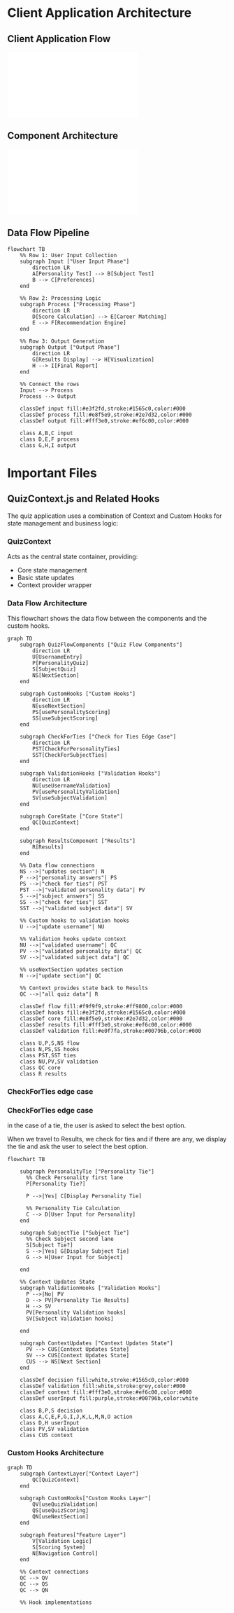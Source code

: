 # Client Application Architecture

## Client Application Flow

![Client Application Flow](./diagrams/client_application_flow.md)

## Component Architecture

![Component Architecture](./diagrams/component_architecture.md)

## Data Flow Pipeline

```mermaid
flowchart TB
    %% Row 1: User Input Collection
    subgraph Input ["User Input Phase"]
        direction LR
        A[Personality Test] --> B[Subject Test]
        B --> C[Preferences]
    end
    
    %% Row 2: Processing Logic
    subgraph Process ["Processing Phase"]
        direction LR
        D[Score Calculation] --> E[Career Matching]
        E --> F[Recommendation Engine]
    end
    
    %% Row 3: Output Generation
    subgraph Output ["Output Phase"]
        direction LR
        G[Results Display] --> H[Visualization]
        H --> I[Final Report]
    end

    %% Connect the rows
    Input --> Process
    Process --> Output

    classDef input fill:#e3f2fd,stroke:#1565c0,color:#000
    classDef process fill:#e8f5e9,stroke:#2e7d32,color:#000
    classDef output fill:#fff3e0,stroke:#ef6c00,color:#000

    class A,B,C input
    class D,E,F process
    class G,H,I output
```

# Important Files

## QuizContext.js and Related Hooks

The quiz application uses a combination of Context and Custom Hooks for state management and business logic:

### QuizContext
Acts as the central state container, providing:
- Core state management
- Basic state updates
- Context provider wrapper

### Data Flow Architecture

This flowchart shows the data flow between the components and the custom hooks.

```mermaid
graph TD
    subgraph QuizFlowComponents ["Quiz Flow Components"]
        direction LR
        U[UsernameEntry]
        P[PersonalityQuiz]
        S[SubjectQuiz]
        NS[NextSection]
    end

    subgraph CustomHooks ["Custom Hooks"]
        direction LR
        N[useNextSection]
        PS[usePersonalityScoring]
        SS[useSubjectScoring]
    end

    subgraph CheckForTies ["Check for Ties Edge Case"]
        direction LR
        PST[CheckForPersonalityTies]
        SST[CheckForSubjectTies]
    end

    subgraph ValidationHooks ["Validation Hooks"]
        direction LR
        NU[useUsernameValidation]
        PV[usePersonalityValidation]
        SV[useSubjectValidation]
    end

    subgraph CoreState ["Core State"]
        QC[QuizContext]
    end

    subgraph ResultsComponent ["Results"]
        R[Results]
    end

    %% Data flow connections
    NS -->|"updates section"| N
    P -->|"personality answers"| PS
    PS -->|"check for ties"| PST
    PST -->|"validated personality data"| PV
    S -->|"subject answers"| SS
    SS -->|"check for ties"| SST
    SST -->|"validated subject data"| SV

    %% Custom hooks to validation hooks
    U -->|"update username"| NU

    %% Validation hooks update context
    NU -->|"validated username"| QC
    PV -->|"validated personality data"| QC
    SV -->|"validated subject data"| QC

    %% useNextSection updates section
    N -->|"update section"| QC

    %% Context provides state back to Results
    QC -->|"all quiz data"| R

    classDef flow fill:#f9f9f9,stroke:#ff9800,color:#000
    classDef hooks fill:#e3f2fd,stroke:#1565c0,color:#000
    classDef core fill:#e8f5e9,stroke:#2e7d32,color:#000
    classDef results fill:#fff3e0,stroke:#ef6c00,color:#000
    classDef validation fill:#e0f7fa,stroke:#00796b,color:#000

    class U,P,S,NS flow
    class N,PS,SS hooks
    class PST,SST ties
    class NU,PV,SV validation
    class QC core
    class R results
```


### CheckForTies edge case



### CheckForTies edge case

in the case of a tie, the user is asked to select the best option.

When we travel to Results, we check for ties and if there are any, we display the tie and ask the user to select the best option.

```mermaid
flowchart TB

    subgraph PersonalityTie ["Personality Tie"]
      %% Check Personality first lane
      P[Personality Tie?]
      
      P -->|Yes| C[Display Personality Tie]

      %% Personality Tie Calculation
      C --> D[User Input for Personality]      
    end

    subgraph SubjectTie ["Subject Tie"]
      %% Check Subject second lane
      S[Subject Tie?]
      S -->|Yes| G[Display Subject Tie]
      G --> H[User Input for Subject]

    end

    %% Context Updates State
    subgraph ValidationHooks ["Validation Hooks"]
      P -->|No| PV
      D --> PV[Personality Tie Results]
      H --> SV
      PV[Personality Validation hooks]
      SV[Subject Validation hooks]

    end

    subgraph ContextUpdates ["Context Updates State"]
      PV --> CUS[Context Updates State]
      SV --> CUS[Context Updates State]
      CUS --> NS[Next Section]
    end

    classDef decision fill:white,stroke:#1565c0,color:#000
    classDef validation fill:white,stroke:grey,color:#000
    classDef context fill:#fff3e0,stroke:#ef6c00,color:#000
    classDef userInput fill:purple,stroke:#00796b,color:white

    class B,P,S decision
    class A,C,E,F,G,I,J,K,L,M,N,O action
    class D,H userInput
    class PV,SV validation
    class CUS context
```

### Custom Hooks Architecture

```mermaid
graph TD
    subgraph ContextLayer["Context Layer"]
        QC[QuizContext]
    end

    subgraph CustomHooks["Custom Hooks Layer"]
        QV[useQuizValidation]
        QS[useQuizScoring]
        QN[useNextSection]
    end

    subgraph Features["Feature Layer"]
        V[Validation Logic]
        S[Scoring System]
        N[Navigation Control]
    end

    %% Context connections
    QC --> QV
    QC --> QS
    QC --> QN

    %% Hook implementations
```

